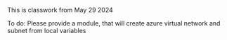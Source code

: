This is classwork from May 29 2024

To do:
Please provide a module, that will create azure virtual network and subnet from local variables
